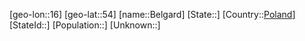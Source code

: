 ﻿---
location: [54,16]
type: City
tags:
- geo/City


SpocWebEntityId: 29081
isDeleted: false
confidential: public

---
[geo-lon::16]
[geo-lat::54]
[name::Belgard]
[State::]
[Country::[Poland](geo/Continent/Europe/Poland.md)]
[StateId::]
[Population::]
[Unknown::]

